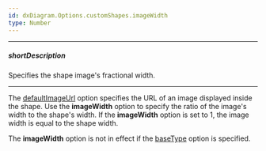 ```yaml
---
id: dxDiagram.Options.customShapes.imageWidth
type: Number
---
```

---
##### shortDescription
Specifies the shape image's fractional width.

---
The [defaultImageUrl](/Documentation/ApiReference/UI_Components/dxDiagram/Configuration/customShapes/#defaultImageUrl) option specifies the URL of an image displayed inside the shape. Use the **imageWidth** option to specify the ratio of the image's width to the shape's width. If the **imageWidth** option is set to 1, the image width is equal to the shape width.

The **imageWidth** option is not in effect if the [baseType](/Documentation/ApiReference/UI_Components/dxDiagram/Configuration/customShapes/#baseType) option is specified.